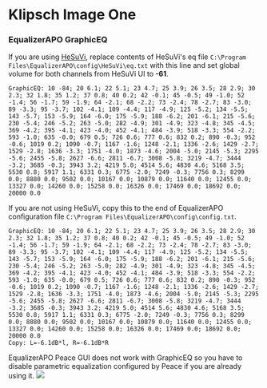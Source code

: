 # Klipsch Image One
### EqualizerAPO GraphicEQ
If you are using [HeSuVi](https://sourceforge.net/projects/hesuvi/), replace contents of HeSuVi's eq file `C:\Program Files\EqualizerAPO\config\HeSuVi\eq.txt` with this line and set global volume for both channels from HeSuVi UI to **-61**.
```
GraphicEQ: 10 -84; 20 6.1; 22 5.1; 23 4.7; 25 3.9; 26 3.5; 28 2.9; 30 2.3; 32 1.8; 35 1.2; 37 0.8; 40 0.2; 42 -0.1; 45 -0.5; 49 -1.0; 52 -1.4; 56 -1.7; 59 -1.9; 64 -2.1; 68 -2.2; 73 -2.4; 78 -2.7; 83 -3.0; 89 -3.3; 95 -3.7; 102 -4.1; 109 -4.4; 117 -4.9; 125 -5.2; 134 -5.5; 143 -5.7; 153 -5.9; 164 -6.0; 175 -5.9; 188 -6.2; 201 -6.1; 215 -5.6; 230 -5.4; 246 -5.2; 263 -5.0; 282 -4.9; 301 -4.9; 323 -4.8; 345 -4.5; 369 -4.2; 395 -4.1; 423 -4.0; 452 -4.1; 484 -3.9; 518 -3.3; 554 -2.2; 593 -1.0; 635 -0.0; 679 0.5; 726 0.6; 777 0.6; 832 0.2; 890 -0.3; 952 -0.6; 1019 0.2; 1090 -0.7; 1167 -1.6; 1248 -2.1; 1336 -2.6; 1429 -2.7; 1529 -2.8; 1636 -3.3; 1751 -4.0; 1873 -4.6; 2004 -5.0; 2145 -5.3; 2295 -5.6; 2455 -5.8; 2627 -6.6; 2811 -6.7; 3008 -5.8; 3219 -4.7; 3444 -3.2; 3685 -0.3; 3943 3.2; 4219 5.0; 4514 5.6; 4830 4.6; 5168 3.5; 5530 0.8; 5917 1.1; 6331 0.3; 6775 -2.0; 7249 -0.3; 7756 0.3; 8299 0.0; 8880 0.0; 9502 0.0; 10167 0.0; 10879 0.0; 11640 0.0; 12455 0.0; 13327 0.0; 14260 0.0; 15258 0.0; 16326 0.0; 17469 0.0; 18692 0.0; 20000 0.0
```
If you are not using HeSuVi, copy this to the end of EqualizerAPO configuration file `C:\Program Files\EqualizerAPO\config\config.txt`.
```
GraphicEQ: 10 -84; 20 6.1; 22 5.1; 23 4.7; 25 3.9; 26 3.5; 28 2.9; 30 2.3; 32 1.8; 35 1.2; 37 0.8; 40 0.2; 42 -0.1; 45 -0.5; 49 -1.0; 52 -1.4; 56 -1.7; 59 -1.9; 64 -2.1; 68 -2.2; 73 -2.4; 78 -2.7; 83 -3.0; 89 -3.3; 95 -3.7; 102 -4.1; 109 -4.4; 117 -4.9; 125 -5.2; 134 -5.5; 143 -5.7; 153 -5.9; 164 -6.0; 175 -5.9; 188 -6.2; 201 -6.1; 215 -5.6; 230 -5.4; 246 -5.2; 263 -5.0; 282 -4.9; 301 -4.9; 323 -4.8; 345 -4.5; 369 -4.2; 395 -4.1; 423 -4.0; 452 -4.1; 484 -3.9; 518 -3.3; 554 -2.2; 593 -1.0; 635 -0.0; 679 0.5; 726 0.6; 777 0.6; 832 0.2; 890 -0.3; 952 -0.6; 1019 0.2; 1090 -0.7; 1167 -1.6; 1248 -2.1; 1336 -2.6; 1429 -2.7; 1529 -2.8; 1636 -3.3; 1751 -4.0; 1873 -4.6; 2004 -5.0; 2145 -5.3; 2295 -5.6; 2455 -5.8; 2627 -6.6; 2811 -6.7; 3008 -5.8; 3219 -4.7; 3444 -3.2; 3685 -0.3; 3943 3.2; 4219 5.0; 4514 5.6; 4830 4.6; 5168 3.5; 5530 0.8; 5917 1.1; 6331 0.3; 6775 -2.0; 7249 -0.3; 7756 0.3; 8299 0.0; 8880 0.0; 9502 0.0; 10167 0.0; 10879 0.0; 11640 0.0; 12455 0.0; 13327 0.0; 14260 0.0; 15258 0.0; 16326 0.0; 17469 0.0; 18692 0.0; 20000 0.0
Copy: L=-6.1dB*l, R=-6.1dB*R
```
EqualizerAPO Peace GUI does not work with GraphicEQ so you have to disable parametric equalization configured by Peace if you are already using it.
![](https://raw.githubusercontent.com/jaakkopasanen/AutoEq/master/results/Innerfidelity%202017/headphoncecom/onear/Klipsch%20Image%20One/Klipsch%20Image%20One.png)
